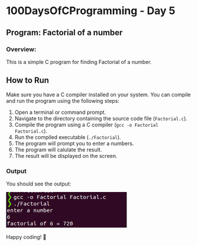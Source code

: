 
# 100DaysOfCProgramming - Day 5

## Program: Factorial of a number

### Overview:
This is a simple C program for finding Factorial of a number.
   
## How to Run

Make sure you have a C compiler installed on your system. You can compile and run the program using the following steps:

1. Open a terminal or command prompt.
2. Navigate to the directory containing the source code file (`Factorial.c`).
3. Compile the program using a C compiler (`gcc -o Factorial Factorial.c`).
4. Run the compiled executable (`./Factorial`).
5. The program will prompt you to enter a numbers.
6. The program will calulate the result.
7. The result will be displayed on the screen.

### Output

You should see the output:

![Factorial Output](Factorial.png)


Happy coding! 🚀
